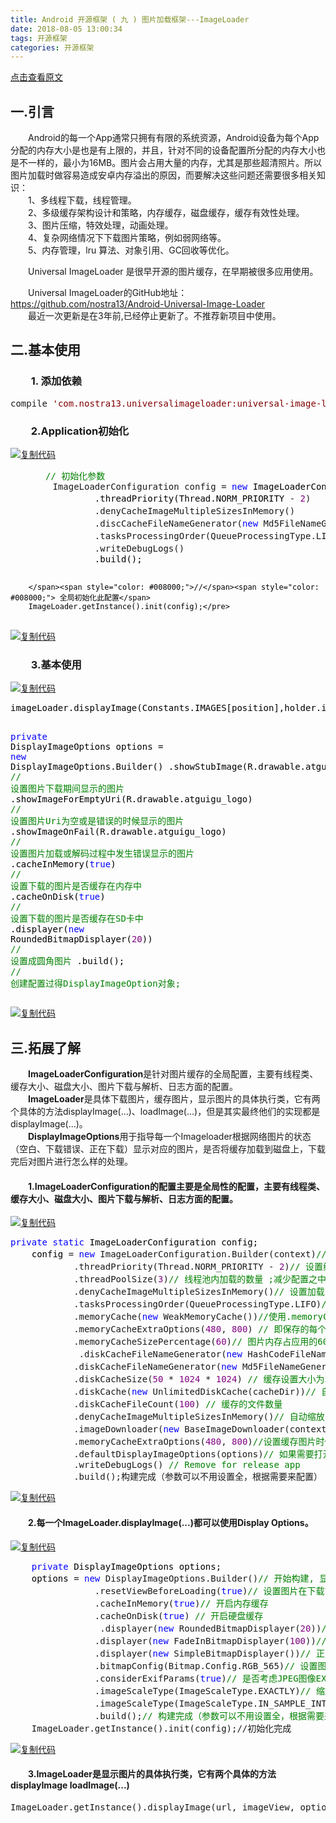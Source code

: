 ```yaml
---
title: Android 开源框架 ( 九 ) 图片加载框架---ImageLoader
date: 2018-08-05 13:00:34
tags: 开源框架
categories: 开源框架
---
```

[点击查看原文](https://www.cnblogs.com/bugzone/p/ImageLoader.html)

<div id="cnblogs_post_body" class="blogpost-body ">
    <h2>一.引言</h2>
<p>　　Android的每一个App通常只拥有有限的系统资源，Android设备为每个App分配的内存大小是也是有上限的，并且，针对不同的设备配置所分配的内存大小也是不一样的，最小为16MB。图片会占用大量的内存，尤其是那些超清照片。所以图片加载时做容易造成安卓内存溢出的原因，而要解决这些问题还需要很多相关知识：<br>　　1、多线程下载，线程管理。<br>　　2、多级缓存架构设计和策略，内存缓存，磁盘缓存，缓存有效性处理。<br>　　3、图片压缩，特效处理，动画处理。<br>　　4、复杂网络情况下下载图片策略，例如弱网络等。<br>　　5、内存管理，lru 算法、对象引用、GC回收等优化。</p>
<p>　　Universal ImageLoader 是很早开源的图片缓存，在早期被很多应用使用。</p>
<p>　　Universal ImageLoader的GitHub地址：<a href="https://github.com/nostra13/Android-Universal-Image-Loader" target="_blank">https://github.com/nostra13/Android-Universal-Image-Loader</a><br>　　最近一次更新是在3年前,已经停止更新了。不推荐新项目中使用。</p>
<h2>二.基本使用　</h2>
<h3>　　1. 添加依赖</h3>
<div class="cnblogs_code">
<pre>compile <span style="color: #800000;">'</span><span style="color: #800000;">com.nostra13.universalimageloader:universal-image-loader:1.9.5</span><span style="color: #800000;">'</span></pre>
</div>
<h3>　　2.Application初始化</h3>
<div class="cnblogs_code"><div class="cnblogs_code_toolbar"><span class="cnblogs_code_copy"><a href="javascript:void(0);" onclick="copyCnblogsCode(this)" title="复制代码"><img src="//common.cnblogs.com/images/copycode.gif" alt="复制代码"></a></span></div>
<pre><span style="color: #008000;">　　　　//</span><span style="color: #008000;"> 初始化参数</span>
        ImageLoaderConfiguration config = <span style="color: #0000ff;">new</span><span style="color: #000000;"> ImageLoaderConfiguration.Builder(context)
                .threadPriority(Thread.NORM_PRIORITY </span>- <span style="color: #800080;">2</span>)               <span style="color: #008000;">//</span><span style="color: #008000;"> 线程优先级</span>
                .denyCacheImageMultipleSizesInMemory()                  <span style="color: #008000;">//</span><span style="color: #008000;"> 当同一个Uri获取不同大小的图片，缓存到内存时，只缓存一个。默认会缓存多个不同的大小的相同图片</span>
                .discCacheFileNameGenerator(<span style="color: #0000ff;">new</span> Md5FileNameGenerator()) <span style="color: #008000;">//</span><span style="color: #008000;"> 将保存的时候的URI名称用MD5</span>
                .tasksProcessingOrder(QueueProcessingType.LIFO)         <span style="color: #008000;">//</span><span style="color: #008000;"> 设置图片下载和显示的工作队列排序</span>
                .writeDebugLogs()                                       <span style="color: #008000;">//</span><span style="color: #008000;"> 打印debug log</span>
<span style="color: #000000;">                .build();

        </span><span style="color: #008000;">//</span><span style="color: #008000;"> 全局初始化此配置</span>
        ImageLoader.getInstance().init(config);</pre>
<div class="cnblogs_code_toolbar"><span class="cnblogs_code_copy"><a href="javascript:void(0);" onclick="copyCnblogsCode(this)" title="复制代码"><img src="//common.cnblogs.com/images/copycode.gif" alt="复制代码"></a></span></div></div>
<h3>　　3.基本使用</h3>
<div class="cnblogs_code"><div class="cnblogs_code_toolbar"><span class="cnblogs_code_copy"><a href="javascript:void(0);" onclick="copyCnblogsCode(this)" title="复制代码"><img src="//common.cnblogs.com/images/copycode.gif" alt="复制代码"></a></span></div>
<pre><span style="color: #000000;">imageLoader.displayImage(Constants.IMAGES[position],holder.iv,options);

</span><span style="color: #0000ff;">private</span> DisplayImageOptions options = <span style="color: #0000ff;">new</span><span style="color: #000000;"> DisplayImageOptions.Builder()
            .showStubImage(R.drawable.atguigu_logo)          </span><span style="color: #008000;">//</span><span style="color: #008000;"> 设置图片下载期间显示的图片</span>
            .showImageForEmptyUri(R.drawable.atguigu_logo)  <span style="color: #008000;">//</span><span style="color: #008000;"> 设置图片Uri为空或是错误的时候显示的图片</span>
            .showImageOnFail(R.drawable.atguigu_logo)       <span style="color: #008000;">//</span><span style="color: #008000;"> 设置图片加载或解码过程中发生错误显示的图片</span>
            .cacheInMemory(<span style="color: #0000ff;">true</span>)                        <span style="color: #008000;">//</span><span style="color: #008000;"> 设置下载的图片是否缓存在内存中</span>
            .cacheOnDisk(<span style="color: #0000ff;">true</span>)                          <span style="color: #008000;">//</span><span style="color: #008000;"> 设置下载的图片是否缓存在SD卡中</span>
            .displayer(<span style="color: #0000ff;">new</span> RoundedBitmapDisplayer(<span style="color: #800080;">20</span>))  <span style="color: #008000;">//</span><span style="color: #008000;"> 设置成圆角图片</span>
            .build();                                   <span style="color: #008000;">//</span><span style="color: #008000;"> 创建配置过得DisplayImageOption对象;        </span></pre>
<div class="cnblogs_code_toolbar"><span class="cnblogs_code_copy"><a href="javascript:void(0);" onclick="copyCnblogsCode(this)" title="复制代码"><img src="//common.cnblogs.com/images/copycode.gif" alt="复制代码"></a></span></div></div>
<h2>三.拓展了解</h2>
<p>　　<strong>ImageLoaderConfiguration</strong>是针对图片缓存的全局配置，主要有线程类、缓存大小、磁盘大小、图片下载与解析、日志方面的配置。<br>　　<strong>ImageLoader</strong>是具体下载图片，缓存图片，显示图片的具体执行类，它有两个具体的方法displayImage(...)、loadImage(...)，但是其实最终他们的实现都是displayImage(...)。<br>　　<strong>DisplayImageOptions</strong>用于指导每一个Imageloader根据网络图片的状态（空白、下载错误、正在下载）显示对应的图片，是否将缓存加载到磁盘上，下载完后对图片进行怎么样的处理。</p>
<h4>　　1.ImageLoaderConfiguration的配置主要是全局性的配置，主要有线程类、缓存大小、磁盘大小、图片下载与解析、日志方面的配置。</h4>
<div class="cnblogs_code"><div class="cnblogs_code_toolbar"><span class="cnblogs_code_copy"><a href="javascript:void(0);" onclick="copyCnblogsCode(this)" title="复制代码"><img src="//common.cnblogs.com/images/copycode.gif" alt="复制代码"></a></span></div>
<pre><span style="color: #0000ff;">private</span> <span style="color: #0000ff;">static</span><span style="color: #000000;"> ImageLoaderConfiguration config;
    config </span>= <span style="color: #0000ff;">new</span> ImageLoaderConfiguration.Builder(context)<span style="color: #008000;">//</span><span style="color: #008000;"> 开始构建 ,图片加载配置</span>
            .threadPriority(Thread.NORM_PRIORITY - <span style="color: #800080;">2</span>)<span style="color: #008000;">//</span><span style="color: #008000;"> 设置线程优先级</span>
            .threadPoolSize(<span style="color: #800080;">3</span>)<span style="color: #008000;">//</span><span style="color: #008000;"> 线程池内加载的数量 ;减少配置之中线程池的大小，(.threadPoolSize).推荐1-5；</span>
            .denyCacheImageMultipleSizesInMemory()<span style="color: #008000;">//</span><span style="color: #008000;"> 设置加载的图片有多样的</span>
            .tasksProcessingOrder(QueueProcessingType.LIFO)<span style="color: #008000;">//</span><span style="color: #008000;"> 图片加载任务顺序</span>
            .memoryCache(<span style="color: #0000ff;">new</span> WeakMemoryCache())<span style="color: #008000;">//</span><span style="color: #008000;">使用.memoryCache(new WeakMemoryCache())，不要使用.cacheInMemory();</span>
            .memoryCacheExtraOptions(<span style="color: #800080;">480</span>, <span style="color: #800080;">800</span>) <span style="color: #008000;">//</span><span style="color: #008000;"> 即保存的每个缓存文件的最大长宽</span>
            .memoryCacheSizePercentage(<span style="color: #800080;">60</span>)<span style="color: #008000;">//</span><span style="color: #008000;"> 图片内存占应用的60%；</span>
             .diskCacheFileNameGenerator(<span style="color: #0000ff;">new</span> HashCodeFileNameGenerator())<span style="color: #008000;">//</span><span style="color: #008000;">使用HASHCODE对UIL进行加密命名</span>
            .diskCacheFileNameGenerator(<span style="color: #0000ff;">new</span> Md5FileNameGenerator())<span style="color: #008000;">//</span><span style="color: #008000;"> 将保存的时候的URI名称用MD5 加密</span>
            .diskCacheSize(<span style="color: #800080;">50</span> * <span style="color: #800080;">1024</span> * <span style="color: #800080;">1024</span>) <span style="color: #008000;">//</span><span style="color: #008000;"> 缓存设置大小为50 Mb</span>
            .diskCache(<span style="color: #0000ff;">new</span> UnlimitedDiskCache(cacheDir))<span style="color: #008000;">//</span><span style="color: #008000;"> 自定义缓存路径</span>
            .diskCacheFileCount(<span style="color: #800080;">100</span>) <span style="color: #008000;">//</span><span style="color: #008000;"> 缓存的文件数量</span>
            .denyCacheImageMultipleSizesInMemory()<span style="color: #008000;">//</span><span style="color: #008000;"> 自动缩放</span>
            .imageDownloader(<span style="color: #0000ff;">new</span> BaseImageDownloader(context, <span style="color: #800080;">5</span> * <span style="color: #800080;">1000</span>, <span style="color: #800080;">30</span> * <span style="color: #800080;">1000</span>)) <span style="color: #008000;">//</span><span style="color: #008000;"> connectTimeout (5 s), readTimeout (30 s)超时时间</span>
            .memoryCacheExtraOptions(<span style="color: #800080;">480</span>, <span style="color: #800080;">800</span>)<span style="color: #008000;">//</span><span style="color: #008000;">设置缓存图片时候的宽高最大值，默认为屏幕宽高;保存的每个缓存文件的最大长宽</span>
            .defaultDisplayImageOptions(options)<span style="color: #008000;">//</span><span style="color: #008000;"> 如果需要打开缓存机制，需要自己builde一个option,可以是DisplayImageOptions.createSimple()</span>
            .writeDebugLogs() <span style="color: #008000;">//</span><span style="color: #008000;"> Remove for release app</span>
            .build();构建完成（参数可以不用设置全，根据需要来配置）        </pre>
<div class="cnblogs_code_toolbar"><span class="cnblogs_code_copy"><a href="javascript:void(0);" onclick="copyCnblogsCode(this)" title="复制代码"><img src="//common.cnblogs.com/images/copycode.gif" alt="复制代码"></a></span></div></div>
<h4>　　2.每一个ImageLoader.displayImage(...)都可以使用Display Options。</h4>
<div class="cnblogs_code"><div class="cnblogs_code_toolbar"><span class="cnblogs_code_copy"><a href="javascript:void(0);" onclick="copyCnblogsCode(this)" title="复制代码"><img src="//common.cnblogs.com/images/copycode.gif" alt="复制代码"></a></span></div>
<pre><span style="color: #0000ff;">    private</span><span style="color: #000000;"> DisplayImageOptions options;
    options </span>= <span style="color: #0000ff;">new</span> DisplayImageOptions.Builder()<span style="color: #008000;">//</span><span style="color: #008000;"> 开始构建, 显示的图片的各种格式</span>
                .resetViewBeforeLoading(<span style="color: #0000ff;">true</span>)<span style="color: #008000;">//</span><span style="color: #008000;"> 设置图片在下载前是否重置，复位</span>
                .cacheInMemory(<span style="color: #0000ff;">true</span>)<span style="color: #008000;">//</span><span style="color: #008000;"> 开启内存缓存</span>
                .cacheOnDisk(<span style="color: #0000ff;">true</span>) <span style="color: #008000;">//</span><span style="color: #008000;"> 开启硬盘缓存</span>
                 .displayer(<span style="color: #0000ff;">new</span> RoundedBitmapDisplayer(<span style="color: #800080;">20</span>))<span style="color: #008000;">//</span><span style="color: #008000;"> 是否设置为圆角，弧度为多少；避免使用RoundedBitmapDisplayer.他会创建新的ARGB_8888格式的Bitmap对象；</span>
                .displayer(<span style="color: #0000ff;">new</span> FadeInBitmapDisplayer(<span style="color: #800080;">100</span>))<span style="color: #008000;">//</span><span style="color: #008000;"> 是否图片加载好后渐入的动画时间</span>
                .displayer(<span style="color: #0000ff;">new</span> SimpleBitmapDisplayer())<span style="color: #008000;">//</span><span style="color: #008000;"> 正常显示一张图片　</span>
                .bitmapConfig(Bitmap.Config.RGB_565)<span style="color: #008000;">//</span><span style="color: #008000;"> 设置图片的解码类型;使用.bitmapConfig(Bitmap.config.RGB_565)代替ARGB_8888;</span>
                .considerExifParams(<span style="color: #0000ff;">true</span>)<span style="color: #008000;">//</span><span style="color: #008000;"> 是否考虑JPEG图像EXIF参数（旋转，翻转）</span>
                .imageScaleType(ImageScaleType.EXACTLY)<span style="color: #008000;">//</span><span style="color: #008000;"> 缩放级别</span>
                .imageScaleType(ImageScaleType.IN_SAMPLE_INT)<span style="color: #008000;">//</span><span style="color: #008000;">这两种配置缩放都推荐</span>
                .build();<span style="color: #008000;">//</span><span style="color: #008000;"> 构建完成（参数可以不用设置全，根据需要来配置）</span>
    ImageLoader.getInstance().init(config);//初始化完成</pre>
<div class="cnblogs_code_toolbar"><span class="cnblogs_code_copy"><a href="javascript:void(0);" onclick="copyCnblogsCode(this)" title="复制代码"><img src="//common.cnblogs.com/images/copycode.gif" alt="复制代码"></a></span></div></div>
<h4>　　3.ImageLoader是显示图片的具体执行类，它有两个具体的方法displayImage loadImage(...)</h4>
<div class="cnblogs_code">
<pre>ImageLoader.getInstance().displayImage(url, imageView, options);    </pre>
</div>
<p>&nbsp;</p>
<p>　</p>
</div>